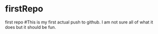 # firstRepo
first repo
#This is my first actual push to github. I am not sure all of what it does but it should be fun. 

